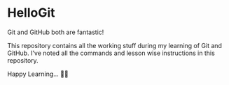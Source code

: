 # HelloGit
Git and GitHub both are fantastic!

This repository contains all the working stuff during my learning of Git and GitHub. I've noted all the commands and lesson wise instructions in this repository.

Happy Learning... 🥳🥳
